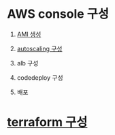 # AWS console 구성

1. [AMI 생성](./etc/codedeploy/create-ami.md)

2. [autoscaling 구성](./etc/codedeploy/autoscaling.md)

3. alb 구성

4. codedeploy 구성

5. 배포

# [terraform 구성](https://github.com/yogae/terrform-code-deploy.git)